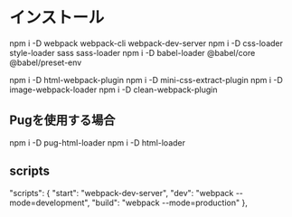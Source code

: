 # インストール
npm i -D webpack webpack-cli webpack-dev-server
npm i -D css-loader style-loader sass sass-loader
npm i -D babel-loader @babel/core @babel/preset-env

npm i -D html-webpack-plugin
npm i -D mini-css-extract-plugin
npm i -D image-webpack-loader
npm i -D clean-webpack-plugin

## Pugを使用する場合
npm i -D pug-html-loader
npm i -D html-loader

## scripts
"scripts": {
  "start": "webpack-dev-server",
  "dev": "webpack --mode=development",
  "build": "webpack --mode=production"
},


